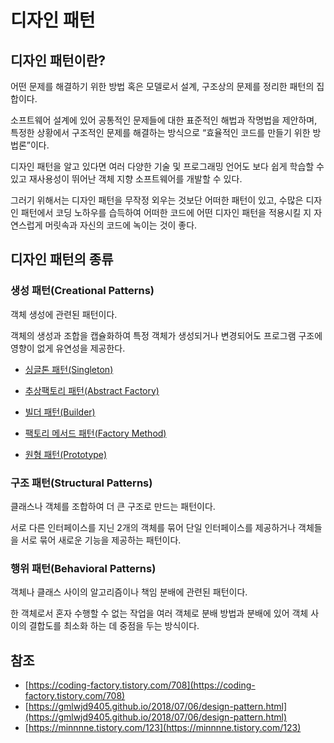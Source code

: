 # 디자인 패턴

## 디자인 패턴이란?

어떤 문제를 해결하기 위한 방법 혹은 모델로서 설계, 구조상의 문제를 정리한 패턴의 집합이다.

소프트웨어 설계에 있어 공통적인 문제들에 대한 표준적인 해법과 작명법을 제안하며, 특정한 상황에서 구조적인 문제를 해결하는 방식으로 “효율적인 코드를 만들기 위한 방법론”이다.

디자인 패턴을 알고 있다면 여러 다양한 기술 및 프로그래밍 언어도 보다 쉽게 학습할 수 있고 재사용성이 뛰어난 객체 지향 소프트웨어를 개발할 수 있다.

그러기 위해서는 디자인 패턴을 무작정 외우는 것보단 어떠한 패턴이 있고, 수많은 디자인 패턴에서 코딩 노하우를 습득하여 어떠한 코드에 어떤 디자인 패턴을 적용시킬 지 자연스럽게 머릿속과 자신의 코드에 녹이는 것이 좋다.

## 디자인 패턴의 종류

### 생성 패턴(Creational Patterns)

객체 생성에 관련된 패턴이다.

객체의 생성과 조합을 캡슐화하여 특정 객체가 생성되거나 변경되어도 프로그램 구조에 영향이 없게 유연성을 제공한다.

- [싱글톤 패턴(Singleton)]()

- [추상팩토리 패턴(Abstract Factory)]()

- [빌더 패턴(Builder)]()

- [팩토리 메서드 패턴(Factory Method)]()

- [원형 패턴(Prototype)]()

### 구조 패턴(Structural Patterns)

클래스나 객체를 조합하여 더 큰 구조로 만드는 패턴이다.

서로 다른 인터페이스를 지닌 2개의 객체를 묶어 단일 인터페이스를 제공하거나 객체들을 서로 묶어 새로운 기능을 제공하는 패턴이다.

### 행위 패턴(Behavioral Patterns)

객체나 클래스 사이의 알고리즘이나 책임 분배에 관련된 패턴이다.

한 객체로서 혼자 수행할 수 없는 작업을 여러 객체로 분배 방법과 분배에 있어 객체 사이의 결합도를 최소화 하는 데 중점을 두는 방식이다.

## 참조

- [https://coding-factory.tistory.com/708](https://coding-factory.tistory.com/708)
- [https://gmlwjd9405.github.io/2018/07/06/design-pattern.html](https://gmlwjd9405.github.io/2018/07/06/design-pattern.html)
- [https://minnnne.tistory.com/123](https://minnnne.tistory.com/123)